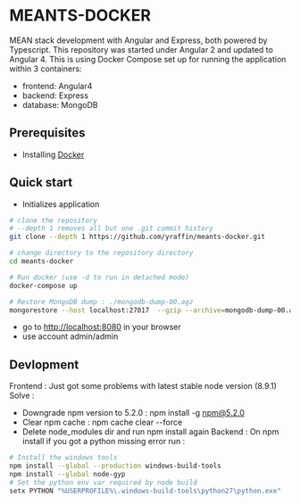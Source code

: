 # MEANTS-DOCKER
MEAN stack development with Angular and Express, both powered by Typescript. This repository was started under Angular 2 and updated to Angular 4.
This is using Docker Compose set up for running the application within 3 containers:
 - frontend: Angular4
 - backend: Express
 - database: MongoDB

## Prerequisites
 - Installing [Docker](https://www.docker.com/)
 

## Quick start
- Initializes application
```bash
# clone the repository
# --depth 1 removes all but one .git commit history
git clone --depth 1 https://github.com/yraffin/meants-docker.git

# change directory to the repository directory
cd meants-docker

# Run docker (use -d to run in detached mode)
docker-compose up

# Restore MongoDB dump : ./mongodb-dump-00.agz
mongorestore --host localhost:27017  --gzip --archive=mongodb-dump-00.agz
```

- go to [http://localhost:8080](http://localhost:8080) in your browser
- use account admin/admin
 

## Devlopment
Frontend :
Just got some problems with latest stable node version (8.9.1)
Solve :
- Downgrade npm version to 5.2.0 : npm install -g npm@5.2.0
- Clear npm cache : npm cache clear --force
- Delete node_modules dir and run npm install again
Backend :
On npm install if you got a python missing error run :
```bash
# Install the windows tools 
npm install --global --production windows-build-tools
npm install --global node-gyp
# Set the python env var required by node build
setx PYTHON "%USERPROFILE%\.windows-build-tools\python27\python.exe"
```
